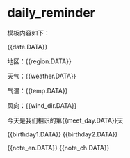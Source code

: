 # daily_reminder

模板内容如下：

{{date.DATA}} 

地区：{{region.DATA}} 

天气：{{weather.DATA}} 

气温：{{temp.DATA}} 

风向：{{wind_dir.DATA}} 

今天是我们相识的第{{meet_day.DATA}}天 

{{birthday1.DATA}} 
{{birthday2.DATA}}


{{note_en.DATA}} 
{{note_ch.DATA}}

